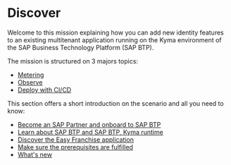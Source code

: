 # Discover

Welcome to this mission explaining how you can add new identity features to an existing multitenant application running on the Kyma environment of the SAP Business Technology Platform (SAP BTP). 

The mission is structured on 3 majors topics:
* [Metering](../meter/README.md)
* [Observe](../observe/README.md) 
* [Deploy with CI/CD](../cicd/README.md)

This section offers a short introduction on the scenario and all you need to know:

* [Become an SAP Partner and onboard to SAP BTP](/documentation/discover/become-partner-and-btp-onboard/README.md)
* [Learn about SAP BTP and SAP BTP, Kyma runtime](/documentation/discover/btp-and-kyma/README.md)
* [Discover the Easy Franchise application](/documentation/discover/easy-franchise/README.md)
* [Make sure the prerequisites are fulfilled](/documentation/discover/prerequisites/README.md)
* [What's new](/documentation/discover/whats-new/README.md)
